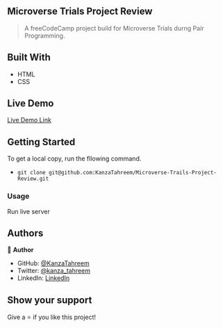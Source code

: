 ## Microverse Trials Project Review

> A freeCodeCamp project build for Microverse Trials durng Pair Programming.

## Built With

- HTML
- CSS

## Live Demo

[Live Demo Link](https://kanzatahreem.github.io/Microverse-Trails-Project-Review/)

## Getting Started

To get a local copy, run the fllowing command.

- `git clone git@github.com:KanzaTahreem/Microverse-Trails-Project-Review.git`

### Usage

Run live server

## Authors

👤 **Author**

- GitHub: [@KanzaTahreem](https://github.com/KanzaTahreem)
- Twitter: [@kanza_tahreem](https://twitter.com/kanza_tahreem)
- LinkedIn: [LinkedIn](https://www.linkedin.com/in/kanza-tahreem/)


## Show your support

Give a ⭐️ if you like this project!

